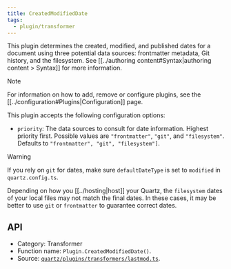 ```yaml
---
title: CreatedModifiedDate
tags:
  - plugin/transformer
---
```


This plugin determines the created, modified, and published dates for a document using three potential data sources: frontmatter metadata, Git history, and the filesystem. See [[../authoring content#Syntax|authoring content > Syntax]] for more information.

> [!note]
> For information on how to add, remove or configure plugins, see the [[../configuration#Plugins|Configuration]] page.

This plugin accepts the following configuration options:

- `priority`: The data sources to consult for date information. Highest priority first. Possible values are `"frontmatter"`, `"git"`, and `"filesystem"`. Defaults to `"frontmatter", "git", "filesystem"]`.

> [!warning]
> If you rely on `git` for dates, make sure `defaultDateType` is set to `modified` in `quartz.config.ts`.
>
> Depending on how you [[../hosting|host]] your Quartz, the `filesystem` dates of your local files may not match the final dates. In these cases, it may be better to use `git` or `frontmatter` to guarantee correct dates.

## API

- Category: Transformer
- Function name: `Plugin.CreatedModifiedDate()`.
- Source: [`quartz/plugins/transformers/lastmod.ts`](https://github.com/jackyzha0/quartz/blob/v4/quartz/plugins/transformers/lastmod.ts).
